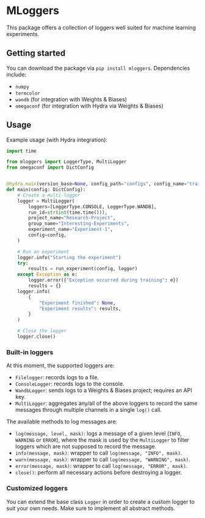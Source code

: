 # MLoggers

This package offers a collection of loggers well suited for machine learning experiments.

## Getting started

You can download the package via `pip install mloggers`. Dependencies include:

- `numpy`
- `termcolor`
- `wandb` (for integration with Weights & Biases)
- `omegaconf` (for integration with Hydra via Weights & Biases)

## Usage

Example usage (with Hydra integration):

```python
import time

from mloggers import LoggerType, MultiLogger
from omegaconf import DictConfig


@hydra.main(version_base=None, config_path="configs", config_name="train")
def main(config: DictConfig):
    # Create a multi-logger
    logger = MultiLogger(
        loggers=[LoggerType.CONSOLE, LoggerType.WANDB],
        run_id=str(int(time.time())),
        project_name="Research-Project",
        group_name="Interesting-Experiments",
        experiment_name="Experiment-1",
        config=config,
    )

    # Run an experiment
    logger.info("Starting the experiment")
    try:
        results = run_experiment(config, logger)
    except Exception as e:
        logger.error({"Exception occurred during training": e})
        results = {}
    logger.info(
        {
            "Experiment finished": None,
            "Experiment results": results,
        }
    )

    # Close the logger
    logger.close()
```

### Built-in loggers

At this moment, the supported loggers are:

- `Filelogger`: records logs to a file.
- `ConsoleLogger`: records logs to the console.
- `WandbLogger`: sends logs to a Weights & Biases project; requires an API key.
- `MultiLogger`: aggregates any/all of the above loggers to record the same messages through multiple channels in a single `log()` call.

The available methods to log messages are:

- `log(message, level, mask)`: logs a message of a given level (`INFO`, `WARNING` or `ERROR`), where the mask is used by the `MultiLogger` to filter loggers which are not supposed to record the message.
- `info(message, mask)`: wrapper to call `log(message, "INFO", mask)`.
- `warn(message, mask)`: wrapper to call `log(message, "WARNING", mask)`.
- `error(message, mask)`: wrapper to call `log(message, "ERROR", mask)`.
- `close()`: perform all necessary actions before destroying a logger.

### Customized loggers

You can extend the base class `Logger` in order to create a custom logger to suit your own needs. Make sure to implement all abstract methods.
